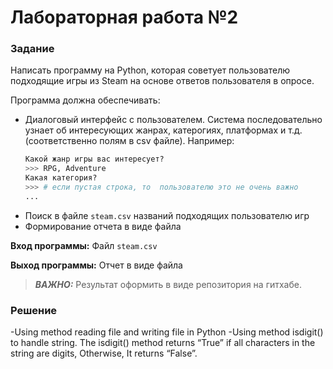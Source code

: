 # Лабораторная работа  №2

### Задание
Написать программу на Python, которая советует пользователю подходящие игры из Steam на основе ответов пользователя в опросе.

Программа должна обеспечивать:
* Диалоговый интерфейс с пользователем. Система последовательно узнает об интересующих жанрах, катерогиях, платформах и т.д. (соответственно полям в csv файле). Например:
    ```python
    Какой жанр игры вас интересует?
    >>> RPG, Adventure
    Какая категория?
    >>> # если пустая строка, то  пользователю это не очень важно
    ...
    ```
* Поиск в файле `steam.csv` названий подходящих пользователю игр
* Формирование отчета в виде файла

**Вход программы:**
Файл `steam.csv`

**Выход программы:**
Отчет в виде файла
> **_ВАЖНО:_**
Результат оформить в виде репозитория на гитхабе.
### Решение
-Using method reading file and writing file in Python
-Using method isdigit() to handle string. The isdigit() method returns “True” if all characters in the string are digits, Otherwise, It returns “False”. 
